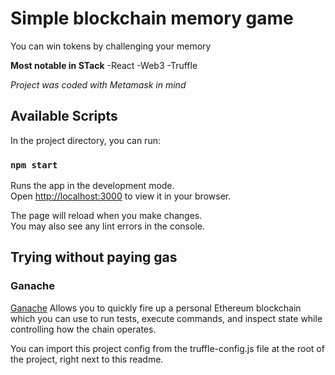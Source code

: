 # Simple blockchain memory game

You can win tokens by challenging your memory

**Most notable in STack**
-React
-Web3
-Truffle

*Project was coded with Metamask in mind*

## Available Scripts

In the project directory, you can run:

### `npm start`

Runs the app in the development mode.\
Open [http://localhost:3000](http://localhost:3000) to view it in your browser.

The page will reload when you make changes.\
You may also see any lint errors in the console.

## Trying without paying gas

### Ganache

[Ganache](https://trufflesuite.com/ganache/) Allows you to quickly fire up a personal Ethereum blockchain which you can use to run tests, execute commands, and inspect state while controlling how the chain operates.

You can import this project config from the truffle-config.js file at the root of the project, right next to this readme.


